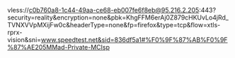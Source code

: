 
vless://c0b760a8-1c44-49aa-ce68-eb007fe6f8eb@95.216.2.205:443?security=reality&encryption=none&pbk=KhgFFM6erAj0Z879cHKUvLo4jRd_TVNXVVpMXijFw0c&headerType=none&fp=firefox&type=tcp&flow=xtls-rprx-vision&sni=www.speedtest.net&sid=836df5a1#%F0%9F%87%AB%F0%9F%87%AE205MMad-Private-MCIsp
